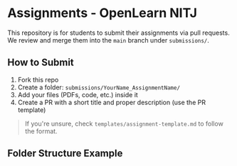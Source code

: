 # Assignments - OpenLearn NITJ

This repository is for students to submit their assignments via pull requests. 
We review and merge them into the `main` branch under `submissions/`.

## How to Submit

1. Fork this repo
2. Create a folder: `submissions/YourName_AssignmentName/`
3. Add your files (PDFs, code, etc.) inside it
4. Create a PR with a short title and proper description (use the PR template)

> If you're unsure, check `templates/assignment-template.md` to follow the format.

## Folder Structure Example
